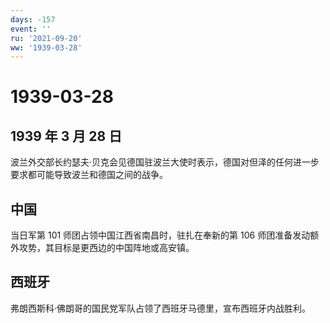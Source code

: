 ```yaml
---
days: -157
event: ''
ru: '2021-09-20'
ww: '1939-03-28'
---
```


# 1939-03-28

## 1939 年 3 月 28 日

波兰外交部长约瑟夫·贝克会见德国驻波兰大使时表示，德国对但泽的任何进一步要求都可能导致波兰和德国之间的战争。

## 中国

当日军第 101 师团占领中国江西省南昌时，驻扎在奉新的第 106
师团准备发动额外攻势，其目标是更西边的中国阵地或高安镇。

## 西班牙

弗朗西斯科·佛朗哥的国民党军队占领了西班牙马德里，宣布西班牙内战胜利。